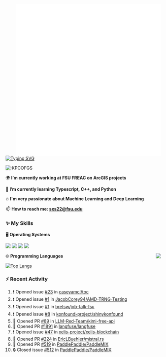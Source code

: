 <img align="right" width="470" src="github-metrics.svg">

[![Typing SVG](https://readme-typing-svg.herokuapp.com?duration=2500&vCenter=true&width=200&height=40&lines=Hello+World+👋)](https://git.io/typing-svg)

<img src="https://count.getloli.com/get/@:KPCOFGS" alt=":KPCOFGS" />

🌍 **I’m currently working at FSU FREAC on ArcGIS projects**

🌱 **I’m currently learning Typescript, C++, and Python**

🔥 **I'm very passionate about Machine Learning and Deep Learning**

📫 **How to reach me: sxs22@fsu.edu**

### ✨ **My Skills**

🖥️ **Operating Systems**

[![](https://img.shields.io/badge/-Linux-4fc08d?style=flat-square&logo=Linux&logoColor=fff)](https://www.linuxfoundation.org/)
[![](https://img.shields.io/badge/LinuxMint-47A248?style=flat-square&logo=linuxmint&logoColor=fff)](https://linuxmint.com/)
[![](https://img.shields.io/badge/Windows11-0078d6?style=flat-square&logo=windows&logoColor=fff)](https://www.microsoft.com/software-download/windows11)
[![](https://img.shields.io/badge/Ubuntu-E95420?style=flat-square&logo=ubuntu&logoColor=white)](https://ubuntu.com/download)

<a>
    <img align="right" src="https://github-readme-stats.vercel.app/api?username=KPCOFGS&theme=tokyonight&show_icons=true&show=reviews,prs_merged,prs_merged_percentage">
</a>

🌐 **Programming Languages**

[![Top Langs](https://github-readme-stats.vercel.app/api/top-langs/?username=KPCOFGS&theme=tokyonight)](https://github.com/anuraghazra/github-readme-stats)

### ⚡ **Recent Activity**
<!--START_SECTION:activity-->
1. ❗ Opened issue [#23](https://github.com/caseyamcl/toc/issues/23) in [caseyamcl/toc](https://github.com/caseyamcl/toc)
2. ❗ Opened issue [#1](https://github.com/JacobCorey94/AMD-TRNG-Testing/issues/1) in [JacobCorey94/AMD-TRNG-Testing](https://github.com/JacobCorey94/AMD-TRNG-Testing)
3. ❗ Opened issue [#1](https://github.com/bretsw/job-talk-fsu/issues/1) in [bretsw/job-talk-fsu](https://github.com/bretsw/job-talk-fsu)
4. ❗ Opened issue [#8](https://github.com/konfound-project/shinykonfound/issues/8) in [konfound-project/shinykonfound](https://github.com/konfound-project/shinykonfound)
5. 💪 Opened PR [#89](https://github.com/LLM-Red-Team/kimi-free-api/pull/89) in [LLM-Red-Team/kimi-free-api](https://github.com/LLM-Red-Team/kimi-free-api)
6. 💪 Opened PR [#1891](https://github.com/langfuse/langfuse/pull/1891) in [langfuse/langfuse](https://github.com/langfuse/langfuse)
7. ❗ Opened issue [#47](https://github.com/xelis-project/xelis-blockchain/issues/47) in [xelis-project/xelis-blockchain](https://github.com/xelis-project/xelis-blockchain)
8. 💪 Opened PR [#224](https://github.com/EricLBuehler/mistral.rs/pull/224) in [EricLBuehler/mistral.rs](https://github.com/EricLBuehler/mistral.rs)
9. 💪 Opened PR [#519](https://github.com/PaddlePaddle/PaddleMIX/pull/519) in [PaddlePaddle/PaddleMIX](https://github.com/PaddlePaddle/PaddleMIX)
10. 🔒 Closed issue [#512](https://github.com/PaddlePaddle/PaddleMIX/issues/512) in [PaddlePaddle/PaddleMIX](https://github.com/PaddlePaddle/PaddleMIX)
<!--END_SECTION:activity-->
